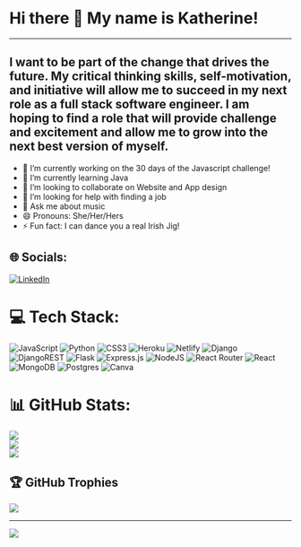 # Hi there 👋 My name is Katherine!
---

I want to be part of the change that drives the future. My critical thinking skills, self-motivation, and initiative will allow me to succeed in my next role as a full stack software engineer. I am hoping to find a role that will provide challenge and excitement and allow me to grow into the next best version of myself.
---

- 🔭 I’m currently working on the 30 days of the Javascript challenge!
- 🌱 I’m currently learning Java
- 👯 I’m looking to collaborate on Website and App design
- 🤔 I’m looking for help with finding a job
- 💬 Ask me about music
- 😄 Pronouns: She/Her/Hers
- ⚡ Fun fact: I can dance you a real Irish Jig!


## 🌐 Socials:
[![LinkedIn](https://img.shields.io/badge/LinkedIn-%230077B5.svg?logo=linkedin&logoColor=white)](https://linkedin.com/in/ksouza97) 

# 💻 Tech Stack:
![JavaScript](https://img.shields.io/badge/javascript-%23323330.svg?style=for-the-badge&logo=javascript&logoColor=%23F7DF1E) ![Python](https://img.shields.io/badge/python-3670A0?style=for-the-badge&logo=python&logoColor=ffdd54) ![CSS3](https://img.shields.io/badge/css3-%231572B6.svg?style=for-the-badge&logo=css3&logoColor=white) ![Heroku](https://img.shields.io/badge/heroku-%23430098.svg?style=for-the-badge&logo=heroku&logoColor=white) ![Netlify](https://img.shields.io/badge/netlify-%23000000.svg?style=for-the-badge&logo=netlify&logoColor=#00C7B7) ![Django](https://img.shields.io/badge/django-%23092E20.svg?style=for-the-badge&logo=django&logoColor=white) ![DjangoREST](https://img.shields.io/badge/DJANGO-REST-ff1709?style=for-the-badge&logo=django&logoColor=white&color=ff1709&labelColor=gray) ![Flask](https://img.shields.io/badge/flask-%23000.svg?style=for-the-badge&logo=flask&logoColor=white) ![Express.js](https://img.shields.io/badge/express.js-%23404d59.svg?style=for-the-badge&logo=express&logoColor=%2361DAFB) ![NodeJS](https://img.shields.io/badge/node.js-6DA55F?style=for-the-badge&logo=node.js&logoColor=white) ![React Router](https://img.shields.io/badge/React_Router-CA4245?style=for-the-badge&logo=react-router&logoColor=white) ![React](https://img.shields.io/badge/react-%2320232a.svg?style=for-the-badge&logo=react&logoColor=%2361DAFB) ![MongoDB](https://img.shields.io/badge/MongoDB-%234ea94b.svg?style=for-the-badge&logo=mongodb&logoColor=white) ![Postgres](https://img.shields.io/badge/postgres-%23316192.svg?style=for-the-badge&logo=postgresql&logoColor=white) ![Canva](https://img.shields.io/badge/Canva-%2300C4CC.svg?style=for-the-badge&logo=Canva&logoColor=white)
# 📊 GitHub Stats:
![](https://github-readme-stats.vercel.app/api?username=ksooooza&theme=dark&hide_border=false&include_all_commits=false&count_private=false)<br/>
![](https://github-readme-streak-stats.herokuapp.com/?user=ksooooza&theme=dark&hide_border=false)<br/>
![](https://github-readme-stats.vercel.app/api/top-langs/?username=ksooooza&theme=dark&hide_border=false&include_all_commits=false&count_private=false&layout=compact)

## 🏆 GitHub Trophies
![](https://github-profile-trophy.vercel.app/?username=ksooooza&theme=radical&no-frame=false&no-bg=true&margin-w=4)

---
[![](https://visitcount.itsvg.in/api?id=ksooooza&icon=0&color=0)](https://visitcount.itsvg.in)

<!-- Proudly created with GPRM ( https://gprm.itsvg.in ) -->
